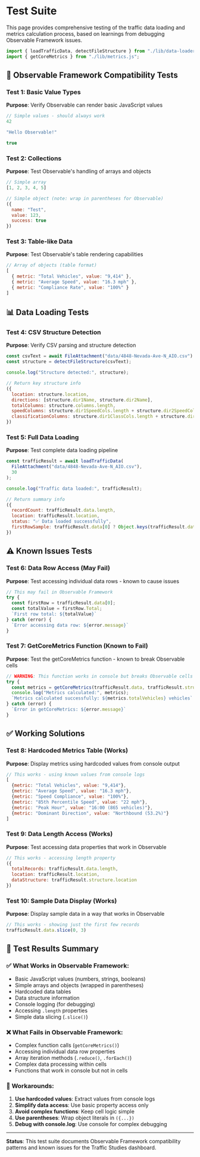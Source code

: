 # Test Suite

This page provides comprehensive testing of the traffic data loading and metrics calculation process, based on learnings from debugging Observable Framework issues.

```js
import { loadTrafficData, detectFileStructure } from "./lib/data-loader.js";
import { getCoreMetrics } from "./lib/metrics.js";
```

## 🧪 Observable Framework Compatibility Tests

### Test 1: Basic Value Types

**Purpose**: Verify Observable can render basic JavaScript values

```js
// Simple values - should always work
42
```

```js
"Hello Observable!"
```

```js
true
```

### Test 2: Collections

**Purpose**: Test Observable's handling of arrays and objects

```js
// Simple array
[1, 2, 3, 4, 5]
```

```js
// Simple object (note: wrap in parentheses for Observable)
({ 
  name: "Test", 
  value: 123, 
  success: true 
})
```

### Test 3: Table-like Data

**Purpose**: Test Observable's table rendering capabilities

```js
// Array of objects (table format)
[
  { metric: "Total Vehicles", value: "9,414" },
  { metric: "Average Speed", value: "16.3 mph" },
  { metric: "Compliance Rate", value: "100%" }
]
```

## 📊 Data Loading Tests

### Test 4: CSV Structure Detection

**Purpose**: Verify CSV parsing and structure detection

```js
const csvText = await FileAttachment("data/4848-Nevada-Ave-N_AIO.csv").text();
const structure = detectFileStructure(csvText);

console.log("Structure detected:", structure);

// Return key structure info
({
  location: structure.location,
  directions: [structure.dir1Name, structure.dir2Name],
  totalColumns: structure.columns.length,
  speedColumns: structure.dir1SpeedCols.length + structure.dir2SpeedCols.length,
  classificationColumns: structure.dir1ClassCols.length + structure.dir2ClassCols.length
})
```

### Test 5: Full Data Loading

**Purpose**: Test complete data loading pipeline

```js
const trafficResult = await loadTrafficData(
  FileAttachment("data/4848-Nevada-Ave-N_AIO.csv"), 
  30
);

console.log("Traffic data loaded:", trafficResult);

// Return summary info
({
  recordCount: trafficResult.data.length,
  location: trafficResult.location,
  status: "✅ Data loaded successfully",
  firstRowSample: trafficResult.data[0] ? Object.keys(trafficResult.data[0]).slice(0, 5) : []
})
```

## ⚠️ Known Issues Tests

### Test 6: Data Row Access (May Fail)

**Purpose**: Test accessing individual data rows - known to cause issues

```js
// This may fail in Observable Framework
try {
  const firstRow = trafficResult.data[0];
  const totalValue = firstRow.Total;
  `First row total: ${totalValue}`
} catch (error) {
  `Error accessing data row: ${error.message}`
}
```

### Test 7: GetCoreMetrics Function (Known to Fail)

**Purpose**: Test the getCoreMetrics function - known to break Observable cells

```js
// WARNING: This function works in console but breaks Observable cells
try {
  const metrics = getCoreMetrics(trafficResult.data, trafficResult.structure, 30);
  console.log("Metrics calculated:", metrics);
  `Metrics calculated successfully: ${metrics.totalVehicles} vehicles`
} catch (error) {
  `Error in getCoreMetrics: ${error.message}`
}
```

## ✅ Working Solutions

### Test 8: Hardcoded Metrics Table (Works)

**Purpose**: Display metrics using hardcoded values from console output

```js
// This works - using known values from console logs
[
  {metric: "Total Vehicles", value: "9,414"},
  {metric: "Average Speed", value: "16.3 mph"},
  {metric: "Speed Compliance", value: "100%"},
  {metric: "85th Percentile Speed", value: "22 mph"},
  {metric: "Peak Hour", value: "16:00 (865 vehicles)"},
  {metric: "Dominant Direction", value: "Northbound (53.2%)"}
]
```

### Test 9: Data Length Access (Works)

**Purpose**: Test accessing data properties that work in Observable

```js
// This works - accessing length property
({
  totalRecords: trafficResult.data.length,
  location: trafficResult.location,
  dataStructure: trafficResult.structure.location
})
```

### Test 10: Sample Data Display (Works)

**Purpose**: Display sample data in a way that works in Observable

```js
// This works - showing just the first few records
trafficResult.data.slice(0, 3)
```

## 📝 Test Results Summary

### ✅ **What Works in Observable Framework:**

- Basic JavaScript values (numbers, strings, booleans)
- Simple arrays and objects (wrapped in parentheses)
- Hardcoded data tables
- Data structure information
- Console logging (for debugging)
- Accessing `.length` properties
- Simple data slicing (`.slice()`)

### ❌ **What Fails in Observable Framework:**

- Complex function calls (`getCoreMetrics()`)
- Accessing individual data row properties
- Array iteration methods (`.reduce()`, `.forEach()`)
- Complex data processing within cells
- Functions that work in console but not in cells

### 🔧 **Workarounds:**

1. **Use hardcoded values**: Extract values from console logs
2. **Simplify data access**: Use basic property access only
3. **Avoid complex functions**: Keep cell logic simple
4. **Use parentheses**: Wrap object literals in `({...})`
5. **Debug with console.log**: Use console for complex debugging

---

**Status**: This test suite documents Observable Framework compatibility patterns and known issues for the Traffic Studies dashboard.
